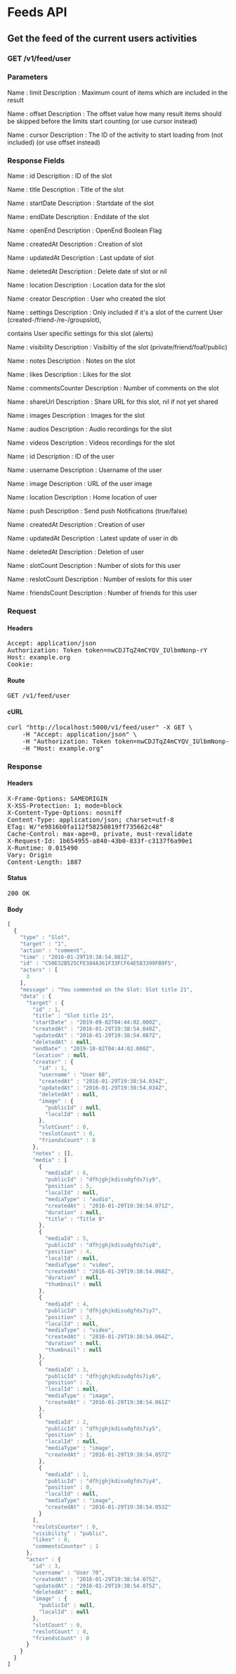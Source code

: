 # Feeds API

## Get the feed of the current users activities

### GET /v1/feed/user

### Parameters

Name : limit
Description : Maximum count of items which are included in the result

Name : offset
Description : The offset value how many result items should be skipped before the limits start counting (or use cursor instead)

Name : cursor
Description : The ID of the activity to start loading from (not included) (or use offset instead)


### Response Fields

Name : id
Description : ID of the slot

Name : title
Description : Title of the slot

Name : startDate
Description : Startdate of the slot

Name : endDate
Description : Enddate of the slot

Name : openEnd
Description : OpenEnd Boolean Flag

Name : createdAt
Description : Creation of slot

Name : updatedAt
Description : Last update of slot

Name : deletedAt
Description : Delete date of slot or nil

Name : location
Description : Location data for the slot

Name : creator
Description : User who created the slot

Name : settings
Description : Only included if it&#39;s a slot of the current User (created-/friend-/re-/groupslot),

contains User specific settings for this slot (alerts)

Name : visibility
Description : Visibiltiy of the slot (private/friend/foaf/public)

Name : notes
Description : Notes on the slot

Name : likes
Description : Likes for the slot

Name : commentsCounter
Description : Number of comments on the slot

Name : shareUrl
Description : Share URL for this slot, nil if not yet shared

Name : images
Description : Images for the slot

Name : audios
Description : Audio recordings for the slot

Name : videos
Description : Videos recordings for the slot

Name : id
Description : ID of the user

Name : username
Description : Username of the user

Name : image
Description : URL of the user image

Name : location
Description : Home location of user

Name : push
Description : Send push Notifications (true/false)

Name : createdAt
Description : Creation of user

Name : updatedAt
Description : Latest update of user in db

Name : deletedAt
Description : Deletion of user

Name : slotCount
Description : Number of slots for this user

Name : reslotCount
Description : Number of reslots for this user

Name : friendsCount
Description : Number of friends for this user

### Request

#### Headers

<pre>Accept: application/json
Authorization: Token token=nwCDJTqZ4mCYQV_IUlbmNonp-rY
Host: example.org
Cookie: </pre>

#### Route

<pre>GET /v1/feed/user</pre>

#### cURL

<pre class="request">curl &quot;http://localhost:5000/v1/feed/user&quot; -X GET \
	-H &quot;Accept: application/json&quot; \
	-H &quot;Authorization: Token token=nwCDJTqZ4mCYQV_IUlbmNonp-rY&quot; \
	-H &quot;Host: example.org&quot;</pre>

### Response

#### Headers

<pre>X-Frame-Options: SAMEORIGIN
X-XSS-Protection: 1; mode=block
X-Content-Type-Options: nosniff
Content-Type: application/json; charset=utf-8
ETag: W/&quot;e9816b0fa112f58250819ff735662c48&quot;
Cache-Control: max-age=0, private, must-revalidate
X-Request-Id: 1b654955-a840-43b0-833f-c3137f6a90e1
X-Runtime: 0.015490
Vary: Origin
Content-Length: 1887</pre>

#### Status

<pre>200 OK</pre>

#### Body

```javascript
[
  {
    "type" : "Slot",
    "target" : "1",
    "action" : "comment",
    "time" : "2016-01-29T19:38:54.081Z",
    "id" : "C50E32B525CFE384A361F33FCF64E583399FB9F5",
    "actors" : [
      3
    ],
    "message" : "You commented on the Slot: Slot title 21",
    "data" : {
      "target" : {
        "id" : 1,
        "title" : "Slot title 21",
        "startDate" : "2019-09-02T04:44:02.000Z",
        "createdAt" : "2016-01-29T19:38:54.048Z",
        "updatedAt" : "2016-01-29T19:38:54.087Z",
        "deletedAt" : null,
        "endDate" : "2019-10-02T04:44:02.000Z",
        "location" : null,
        "creator" : {
          "id" : 1,
          "username" : "User 68",
          "createdAt" : "2016-01-29T19:38:54.034Z",
          "updatedAt" : "2016-01-29T19:38:54.034Z",
          "deletedAt" : null,
          "image" : {
            "publicId" : null,
            "localId" : null
          },
          "slotCount" : 0,
          "reslotCount" : 0,
          "friendsCount" : 0
        },
        "notes" : [],
        "media" : [
          {
            "mediaId" : 6,
            "publicId" : "dfhjghjkdisudgfds7iy9",
            "position" : 5,
            "localId" : null,
            "mediaType" : "audio",
            "createdAt" : "2016-01-29T19:38:54.071Z",
            "duration" : null,
            "title" : "Title 9"
          },
          {
            "mediaId" : 5,
            "publicId" : "dfhjghjkdisudgfds7iy8",
            "position" : 4,
            "localId" : null,
            "mediaType" : "video",
            "createdAt" : "2016-01-29T19:38:54.068Z",
            "duration" : null,
            "thumbnail" : null
          },
          {
            "mediaId" : 4,
            "publicId" : "dfhjghjkdisudgfds7iy7",
            "position" : 3,
            "localId" : null,
            "mediaType" : "video",
            "createdAt" : "2016-01-29T19:38:54.064Z",
            "duration" : null,
            "thumbnail" : null
          },
          {
            "mediaId" : 3,
            "publicId" : "dfhjghjkdisudgfds7iy6",
            "position" : 2,
            "localId" : null,
            "mediaType" : "image",
            "createdAt" : "2016-01-29T19:38:54.061Z"
          },
          {
            "mediaId" : 2,
            "publicId" : "dfhjghjkdisudgfds7iy5",
            "position" : 1,
            "localId" : null,
            "mediaType" : "image",
            "createdAt" : "2016-01-29T19:38:54.057Z"
          },
          {
            "mediaId" : 1,
            "publicId" : "dfhjghjkdisudgfds7iy4",
            "position" : 0,
            "localId" : null,
            "mediaType" : "image",
            "createdAt" : "2016-01-29T19:38:54.053Z"
          }
        ],
        "reslotsCounter" : 0,
        "visibility" : "public",
        "likes" : 0,
        "commentsCounter" : 1
      },
      "actor" : {
        "id" : 3,
        "username" : "User 70",
        "createdAt" : "2016-01-29T19:38:54.075Z",
        "updatedAt" : "2016-01-29T19:38:54.075Z",
        "deletedAt" : null,
        "image" : {
          "publicId" : null,
          "localId" : null
        },
        "slotCount" : 0,
        "reslotCount" : 0,
        "friendsCount" : 0
      }
    }
  }
]
```
